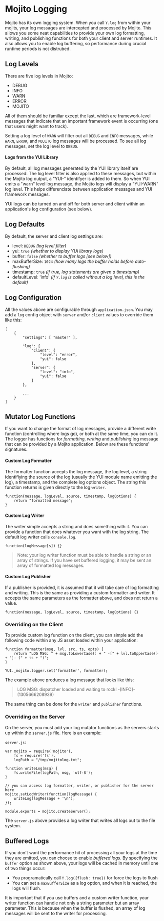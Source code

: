 # Mojito Logging

Mojito has its own logging system. When you call `Y.log` from within your mojits, your log messages are intercepted and processed by Mojito. This allows you some neat capabilities to provide your own log formatting, writing, and publishing functions for both your client and server runtimes. It also allows you to enable log buffering, so performance during crucial runtime periods is not distrubed.

## Log Levels

There are five log levels in Mojito:

- DEBUG
- INFO
- WARN
- ERROR
- MOJITO

All of them should be familiar except the last, which are framework-level messages that indicate that an important framework event is occurring (one that users might want to track).

Setting a log level of `WARN` will filter out all `DEBUG` and `INFO` messages, while `WARN`, `ERROR`, and `MOJITO` log messages will be processed. To see all log messages, set the log level to `DEBUG`.

#### Logs from the YUI Library

By default, all log messages generated by the YUI library itself are processed. The log level filter is also applied to these messages, but within the Mojito log output, a "YUI-" identifyer is added to them. So when YUI emits a "warn" level log message, the Mojito logs will display a "YUI-WARN" log level. This helps differenciate between application messages and YUI framework messages.

YUI logs can be turned on and off for both server and client within an application's log configuration (see below).

## Log Defaults

By default, the server and client log settings are:

- level: `DEBUG` _(log level filter)_
- yui: `true` _(whether to display YUI library logs)_
- buffer: `false` _(whether to buffer logs [see below])_
- maxBufferSize: `1024` _(how many logs the buffer holds before auto-flushing)_
- timestamp: `true` _(if true, log statements are given a timestamp)_
- defaultLevel: 'info' _(if `Y.log` is called without a log level, this is the default)_

## Log Configuration

All the values above are configurable through `application.json`. You may add a `log` config object with `server` and/or `client` values to override them like this:

    [
        {
            "settings": [ "master" ],

            "log": {
                "client": {
                    "level": "error",
                    "yui": false
                },
                "server": {
                    "level": "info",
                    "yui": false
                }
            },

            ...
        }
    ]


## Mutator Log Functions

If you want to change the format of log messages, provide a different write function (controlling where logs go), or both at the same time, you can do it. The logger has functions for _formatting_, _writing_ and _publishing_ log message that can be provided by a Mojito application. Below are these functions' signatures.

#### Custom Log Formatter

The formatter function accepts the log message, the log level, a string identifiying the source of the log (usually the YUI module name emitting the log), a timestamp, and the complete log options object. The string this function returns is given directly to the log `writer`.

    function(message, logLevel, source, timestamp, logOptions) {
        return "formatted message";
    }

#### Custom Log Writer

The writer simple accepts a string and does something with it. You can provide a function that does whatever you want with the log string. The default log writer calls `console.log`.

    function(logMessage[s]) {}

>Note: your log writer function must be able to handle a string or an array of strings. If you have set buffered logging, it may be sent an array of formatted log messages.

#### Custom Log Publisher

If a publisher is provided, it is assumed that it will take care of log formatting and writing. This is the same as providing a custom formatter and writer. It accepts the same parameters as the formatter above, and does not return a value.

    function(message, logLevel, source, timestamp, logOptions) {}

### Overriding on the Client

To provide custom log function on the client, you can simple add the following code within any JS asset loaded within your application:

    function formatter(msg, lvl, src, ts, opts) {
        return "LOG MSG: " + msg.toLowerCase() + " -[" + lvl.toUpperCase() + "]- (" + ts + ")";
    }

    YUI._mojito.logger.set('formatter', formatter);

The example above produces a log message that looks like this:

>LOG MSG: dispatcher loaded and waiting to rock! -[INFO]- (1305666208939)

The same thing can be done for the `writer` and `publisher` functions.

### Overriding on the Server

On the server, you must add your log mutator functions as the servers starts up within the `server.js` file. Here is an example:

`server.js`:

    var mojito = require('mojito'),
        fs = require('fs'),
        logPath = "/tmp/mojitolog.txt";

    function writeLog(msg) {
        fs.writeFile(logPath, msg, 'utf-8');
    }

    // you can access log formatter, writer, or publisher for the server here
    mojito.setLogWriter(function(logMessage) {
        writeLog(logMessage + '\n');
    });

    module.exports = mojito.createServer();

The `server.js` above provides a log writer that writes all logs out to the file system.

## Buffered Logs

If you don't want the performance hit of processing all your logs at the time they are emitted, you can choose to enable _buffered logs_. By specifying the `buffer` option as shown above, your logs will be cached in memory until one of two things occur:

- You programatically call `Y.log({flush: true})` for force the logs to flush
- You can set a `maxBufferSize` as a log option, and when it is reached, the logs will flush.

It is important that if you use buffers and a custom writer function, your writer function can handle not only a string parameter but an array parameter. This is because when the buffer is flushed, an array of log messages will be sent to the writer for processing.
